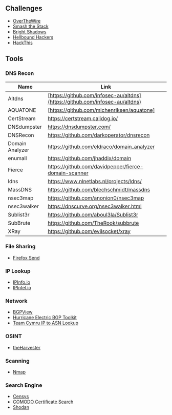 ## Challenges
* [OverTheWire](https://overthewire.org/wargames/)
* [Smash the Stack](https://smashthestack.org/wargames.html)
* [Bright Shadows](http://bright-shadows.net)
* [Hellbound Hackers](https://www.hellboundhackers.org/)
* [HackThis](https://www.hackthis.co.uk/)

## Tools

### DNS Recon

| Name            | Link                                                   |
|-----------------|--------------------------------------------------------|
| Altdns          | [https://github.com/infosec-au/altdns](https://github.com/infosec-au/altdns)               |
| AQUATONE        | [https://github.com/michenriksen/aquatone]               |
| CertStream      | https://certstream.calidog.io/                         |
| DNSdumpster     | https://dnsdumpster.com/                               |
| DNSRecon        | https://github.com/darkoperator/dnsrecon               |
| Domain Analyzer | https://github.com/eldraco/domain_analyzer             |
| enumall         | https://github.com/jhaddix/domain                      |
| Fierce          | https://github.com/davidpepper/fierce-domain-scanner   |
| ldns            | https://www.nlnetlabs.nl/projects/ldns/                |
| MassDNS         | https://github.com/blechschmidt/massdns                |
| nsec3map        | https://github.com/anonion0/nsec3map                   |
| nsec3walker     | https://dnscurve.org/nsec3walker.html                  |
| Sublist3r       | https://github.com/aboul3la/Sublist3r                  |
| SubBrute        | https://github.com/TheRook/subbrute                    |
| XRay            | https://github.com/evilsocket/xray                     |


### File Sharing
* [Firefox Send](https://send.firefox.com/)

### IP Lookup
* [IPInfo.io](https://ipinfo.io/)
* [IPIntel.io](https://ipintel.io/)

### Network
* [BGPView](https://bgpview.io/)
* [Hurricane Electric BGP Toolkit](https://bgp.he.net/)
* [Team Cymru IP to ASN Lookup](https://asn.cymru.com/cgi-bin/whois.cgi)

### OSINT
* [theHarvester](https://github.com/laramies/theHarvester)

### Scanning
* [Nmap](https://nmap.org/)

### Search Engine
* [Censys](https://censys.io/)
* [COMODO Certificate Search](https://crt.sh/)
* [Shodan](https://www.shodan.io/)
